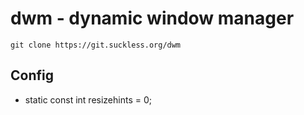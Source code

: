 # dwm - dynamic window manager
`git clone https://git.suckless.org/dwm`

## Config

- static const int resizehints = 0;

